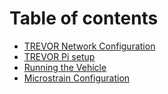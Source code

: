 # Table of contents

* [TREVOR Network Configuration](README.md)
* [TREVOR Pi setup](trevor-pi-setup.md)
* [Running the Vehicle](running-the-vehicle.md)
* [Microstrain Configuration](microstrain_configuration.md)
